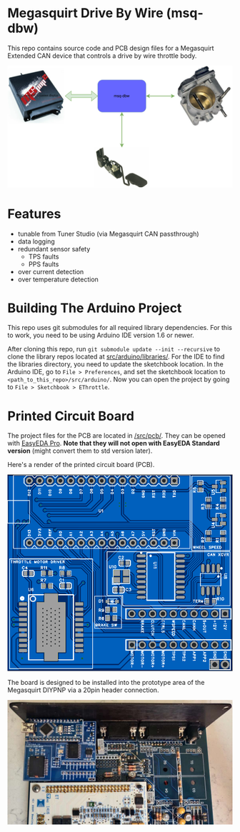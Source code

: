 # Megasquirt Drive By Wire (msq-dbw)
This repo contains source code and PCB design files for a Megasquirt Extended CAN device that controls a drive by wire throttle body.

![block-diagram](/doc/block_diagram.svg)

# Features
 * tunable from Tuner Studio (via Megasquirt CAN passthrough)
 * data logging
 * redundant sensor safety
   * TPS faults
   * PPS faults
 * over current detection
 * over temperature detection

# Building The Arduino Project
This repo uses git submodules for all required library dependencies. For this to work, you need to be using Arduino IDE version 1.6 or newer.

After cloning this repo, run `git submodule update --init --recursive` to clone the library repos located at [src/arduino/libraries/](src/arduino/libraries/). For the IDE to find the libraries directory, you need to update the sketchbook location. In the Arduino IDE, go to `File > Preferences`, and set the sketchbook location to `<path_to_this_repo>/src/arduino/`. Now you can open the project by going to `File > Sketchbook > EThrottle`.

# Printed Circuit Board
The project files for the PCB are located in [/src/pcb/](/src/pcb/). They can be opened with [EasyEDA Pro](https://easyeda.com/). __Note that they will not open with EasyEDA Standard version__ (might convert them to std version later).

Here's a render of the printed circuit board (PCB).

![pcb_render](/doc/board_layout/pcb_v1.0.png)

The board is designed to be installed into the prototype area of the Megasquirt DIYPNP via a 20pin header connection.

![pcb_installed](/doc/board_layout/pcb_v1.0_installed.jpg)